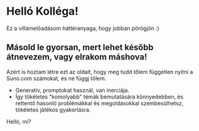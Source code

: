 # Helló Kolléga!

Ez a villámelőadásom háttéranyaga, hogy jobban pörögjön :)

## Másold le gyorsan, mert lehet később átnevezem, vagy elrakom máshova!

Azért is hoztam létre ezt az oldalt, hogy meg tudd tőlem független nyitni a Suno.com számokat, és ne függj tőlem.

- Generatív, promptokat használ, van inerciája.
- Így tökéletes "komolyabb" témák bemutatására könnyedebben, és rettentő hasonló problémákkal és megoldásokkal szembesülhetsz, tökéletes játékos gyakorlásra.

Helló, mi?
